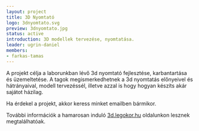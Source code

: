 ```yaml
---
layout: project
title: 3D Nyomtató
logo: 3dnyomtato.svg
preview: 3dnyomtato.jpg
status: active
introduction: 3D modellek tervezése, nyomtatása.
leader: ugrin-daniel
members:
- farkas-tamas
---
```


A projekt célja a laborunkban lévő 3d nyomtató fejlesztése, karbantartása és üzemeltetése. A tagok megismerkedhetnek a 3d nyomtatás előnyeivel és hátrányaival, modell tervezéssél, illetve azzal is hogy hogyan készíts akár sajátot házilag.

Ha érdekel a projekt, akkor keress minket emailben bármikor.

További információk a hamarosan induló <a target="_blank" href="https://3d.legokor.hu">3d.legokor.hu</a> oldalunkon lesznek megtalálhatóak.
